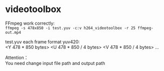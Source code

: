 # videotoolbox
FFmpeg work correctly:   
```ffmpeg -s 478x850 -i test.yuv -c:v h264_videotoolbox -r 25 ffmpeg-out.mp4```

test.yuv each frame format yuv420:   
<Y 478 * 850 bytes> <U 478 * 850 / 4 bytes> <V 478 * 850 / 4 bytes> ...

Attention：  
You need change input file path and output path